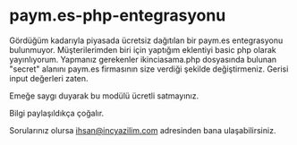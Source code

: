 # paym.es-php-entegrasyonu

Gördüğüm kadarıyla piyasada ücretsiz dağıtılan bir paym.es entegrasyonu bulunmuyor. Müşterilerimden biri için yaptığım eklentiyi basic php olarak yayınlıyorum. Yapmanız gerekenler ikinciasama.php dosyasında bulunan "secret"  alanını paym.es firmasının size verdiği şekilde değiştirmeniz. Gerisi input değerleri zaten.

Emeğe saygı duyarak bu modülü ücretli satmayınız.

Bilgi paylaşıldıkça çoğalır.

Sorularınız olursa ihsan@incyazilim.com adresinden bana ulaşabilirsiniz.
